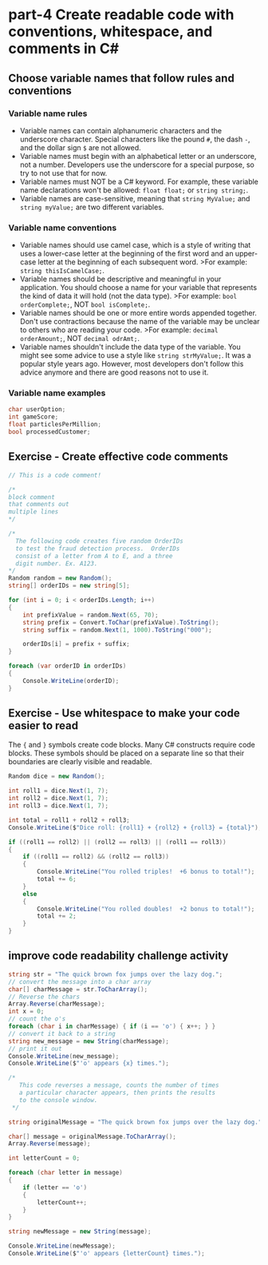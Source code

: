 # part-4 Create readable code with conventions, whitespace, and comments in C\#

## Choose variable names that follow rules and conventions

### Variable name rules

- Variable names can contain alphanumeric characters and the underscore character. Special characters like the pound `#`, the dash `-`, and the dollar sign `$` are not allowed.
- Variable names must begin with an alphabetical letter or an underscore, not a number. Developers use the underscore for a special purpose, so try to not use that for now.
- Variable names must NOT be a C# keyword. For example, these variable name declarations won't be allowed: `float float;` or `string string;`.
- Variable names are case-sensitive, meaning that `string MyValue;` and `string myValue;` are two different variables.

### Variable name conventions

- Variable names should use camel case, which is a style of writing that uses a lower-case letter at the beginning of the first word and an upper-case letter at the beginning of each subsequent word. >For example: `string thisIsCamelCase;`.
- Variable names should be descriptive and meaningful in your application. You should choose a name for your variable that represents the kind of data it will hold (not the data type). >For example: `bool orderComplete;`, NOT `bool isComplete;`.
- Variable names should be one or more entire words appended together. Don't use contractions because the name of the variable may be unclear to others who are reading your code. >For example: `decimal orderAmount;`, NOT `decimal odrAmt;`.
- Variable names shouldn't include the data type of the variable. You might see some advice to use a style like `string strMyValue;`. It was a popular style years ago. However, most developers don't follow this advice anymore and there are good reasons not to use it.

### Variable name examples

```c#
char userOption;
int gameScore;
float particlesPerMillion;
bool processedCustomer;
```

## Exercise - Create effective code comments

```c#
// This is a code comment!

/*
block comment
that comments out
multiple lines
*/
```

```c#
/*
  The following code creates five random OrderIDs
  to test the fraud detection process.  OrderIDs 
  consist of a letter from A to E, and a three
  digit number. Ex. A123.
*/
Random random = new Random();
string[] orderIDs = new string[5];

for (int i = 0; i < orderIDs.Length; i++)
{
    int prefixValue = random.Next(65, 70);
    string prefix = Convert.ToChar(prefixValue).ToString();
    string suffix = random.Next(1, 1000).ToString("000");

    orderIDs[i] = prefix + suffix;
}

foreach (var orderID in orderIDs)
{
    Console.WriteLine(orderID);
}
```

## Exercise - Use whitespace to make your code easier to read

The `{` and `}` symbols create code blocks. Many C# constructs require code blocks. These symbols should be placed on a separate line so that their boundaries are clearly visible and readable.

```c#
Random dice = new Random();

int roll1 = dice.Next(1, 7);
int roll2 = dice.Next(1, 7);
int roll3 = dice.Next(1, 7);

int total = roll1 + roll2 + roll3;
Console.WriteLine($"Dice roll: {roll1} + {roll2} + {roll3} = {total}");

if ((roll1 == roll2) || (roll2 == roll3) || (roll1 == roll3)) 
{
    if ((roll1 == roll2) && (roll2 == roll3)) 
    {
        Console.WriteLine("You rolled triples!  +6 bonus to total!");
        total += 6; 
    } 
    else 
    {
        Console.WriteLine("You rolled doubles!  +2 bonus to total!");
        total += 2;
    }
}
```

## improve code readability challenge activity

```c#
string str = "The quick brown fox jumps over the lazy dog.";
// convert the message into a char array
char[] charMessage = str.ToCharArray();
// Reverse the chars
Array.Reverse(charMessage);
int x = 0;
// count the o's
foreach (char i in charMessage) { if (i == 'o') { x++; } }
// convert it back to a string
string new_message = new String(charMessage);
// print it out
Console.WriteLine(new_message);
Console.WriteLine($"'o' appears {x} times.");
```

```c#
/*
   This code reverses a message, counts the number of times 
   a particular character appears, then prints the results
   to the console window.
 */

string originalMessage = "The quick brown fox jumps over the lazy dog.";

char[] message = originalMessage.ToCharArray();
Array.Reverse(message);

int letterCount = 0;

foreach (char letter in message)
{
    if (letter == 'o')
    {
        letterCount++;
    }
}

string newMessage = new String(message);

Console.WriteLine(newMessage);
Console.WriteLine($"'o' appears {letterCount} times.");
```
